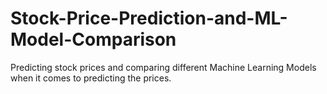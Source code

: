 # Stock-Price-Prediction-and-ML-Model-Comparison
Predicting stock prices and comparing different Machine Learning Models when it comes to predicting the prices.
